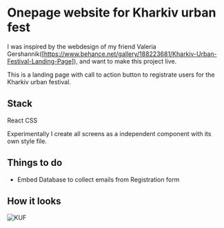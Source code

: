 # Onepage website for Kharkiv urban fest
I was inspired by the webdesign of my friend Valeria Gershannik([https://www.behance.net/gallery/188223681/Kharkiv-Urban-Festival-Landing-Page]), and want to make this project live. 

This is a landing page with call to action button to registrate users for the Kharkiv urban festival. 

## Stack
React
CSS

Experimentally I create all screens as a independent component with its own style file. 

## Things to do
* Embed Database to collect emails from Registration form

## How it looks
![KUF](https://github.com/DiGureev/Kharkiv-urban-fest/assets/135432172/efd6a755-5495-4896-915f-45521b435fe3)

